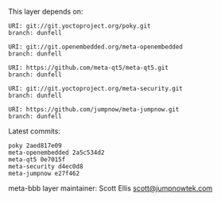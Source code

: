 This layer depends on:

    URI: git://git.yoctoproject.org/poky.git
    branch: dunfell

    URI: git://git.openembedded.org/meta-openembedded
    branch: dunfell

    URI: https://github.com/meta-qt5/meta-qt5.git
    branch: dunfell

    URI: git://git.yoctoproject.org/meta-security.git
    branch: dunfell

    URI: https://github.com/jumpnow/meta-jumpnow.git
    branch: dunfell


Latest commits:

    poky 2aed817e09
    meta-openembedded 2a5c534d2
    meta-qt5 0e7015f
    meta-security d4ec0d8
    meta-jumpnow e27f462


meta-bbb layer maintainer: Scott Ellis <scott@jumpnowtek.com>
